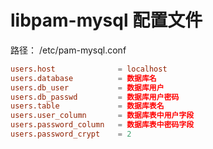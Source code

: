 # libpam-mysql 配置文件

路径： /etc/pam-mysql.conf

```conf
users.host              = localhost
users.database          = 数据库名
users.db_user           = 数据库用户
users.db_passwd         = 数据库用户密码
users.table             = 数据库表名
users.user_column       = 数据库表中用户字段
users.password_column   = 数据库表中密码字段
users.password_crypt    = 2
```
